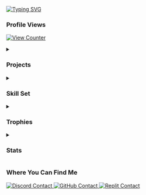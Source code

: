 <p>
  <a href="https://git.io/typing-svg">
    <img src="https://readme-typing-svg.demolab.com?font=Fira+Code&size=18&duration=3000&pause=500&color=4EADDB&background=1C1C1C&center=true&vCenter=true&height=100&lines=Heyo!;My+name+is+ZackiBoiz.;...or+Zacki+for+short.;I+enjoy+hacking+games+like+Blooket.;Sometimes+janky+.io+games+as+well.;Check+out+my+repositories!" alt="Typing SVG">
  </a>
</p>

<h3 id="profile-views">Profile Views</h3>
<p>
  <a href="https://github.com/antonkomarev/github-profile-views-counter">
    <img src="https://komarev.com/ghpvc/?username=ZackiBoiz" alt="View Counter">
  </a>
</p>

<details>
  <summary>
    <h3 id="projects">Projects</h3>
  </summary>
  <ul>
    <li><strong>IO Game Hacks</strong> [Check repositories]</li>
    <li><strong>Full stack web applications</strong></li>
    <li>
      <strong>Private Projects <em>(may be released public soon)</em></strong>
      <ul>
        <li><a href="https://cavegame.io">Cavegame.io</a> Client</li>
        <li>Cavegame.io Tools/Hacks <em>(built with kmccord1)</em></li>
        <li><a href="https://talkomatic.co">Talkomatic.co</a> Client</li>
        <li>Talkomatic.co <a href="https://github.com/MohdYahyaMahmodi/talkomatic-classic">Development</a></li>
        <li><a href="https://multiplayerpiano.net">Multiplayer Piano</a> Client</li>
      </ul>
    </li>
  </ul>
  <b><em>If you feel like contributing to a repository, feel free to open an issue or pull request!</em></b>
</details>

<details>
  <summary>
    <h3 id="tools">Skill Set</h3>
  </summary>
  <a href="https://skillicons.dev">
    <img src="https://skillicons.dev/icons?i=html,css,tailwind,bootstrap,js,jquery,nodejs,discordjs,py,cpp,linux,windows,git,github,raspberrypi,arduino&perline=8" alt="Skill Icons">
  </a>
</details>

<details>
  <summary>
    <h3 id="trophies">Trophies</h3>
  </summary>
  <p>
    <a href="https://github.com/lucthienphong1120/github-trophies">
      <img src="https://github-trophies.vercel.app/?username=ZackiBoiz&theme=onedark" alt="GitHub Trophies">
    </a>
  </p>
</details>

<details>
  <summary>
    <h3 id="stats">Stats</h3>
  </summary>
  <p>
    <a href="https://github.com/anuraghazra/github-readme-stats">
      <img height="175" align="center" src="https://github-readme-stats.vercel.app/api?username=ZackiBoiz&theme=dark&show_icons=true&locale=en&layout=compact&card_width=350&hide_border=true" alt="GitHub User Stats">
    </a>
    <a href="https://github.com/anuraghazra/github-readme-stats">
      <img height="175" align="center" src="https://github-readme-stats.vercel.app/api/top-langs?username=ZackiBoiz&theme=dark&layout=compact&card_width=350&langs_count=8&hide_border=true" alt="GitHub Language Stats">
    </a>
  </p>
</details>

<h3 id="contacts">Where You Can Find Me</h3>
<p>
  <a href="https://discord.com/users/900442235760443442">
    <img src="https://img.shields.io/badge/Discord-zackiboiz-blue?style=flat-square" alt="Discord Contact">
  </a>
  <a href="https://github.com/ZackiBoiz">
    <img src="https://img.shields.io/badge/Github-ZackiBoiz-black?style=flat-square" alt="GitHub Contact">
  </a>
  <a href="https://replit.com/@zackiboiz">
    <img src="https://img.shields.io/badge/Replit-%40ZackiBoiz-f16204?style=flat-square" alt="Replit Contact">
  </a>
</p>
